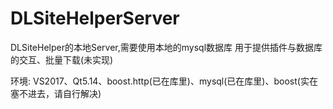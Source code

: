 # DLSiteHelperServer
DLSiteHelper的本地Server,需要使用本地的mysql数据库
用于提供插件与数据库的交互、批量下载(未实现)

环境:
VS2017、Qt5.14、boost.http(已在库里)、mysql(已在库里)、boost(实在塞不进去，请自行解决)